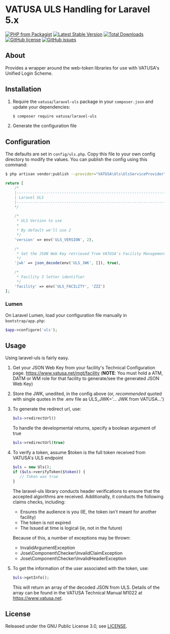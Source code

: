 # VATUSA ULS Handling for Laravel 5.x

[![PHP from Packagist](https://img.shields.io/packagist/php-v/vatusa/laravel-uls.svg?style=flat-square)]()
[![Latest Stable Version](https://poser.pugx.org/vatusa/laravel-uls/v/stable?format=flat-square)](https://packagist.org/packages/vatusa/laravel-uls)
[![Total Downloads](https://poser.pugx.org/vatusa/laravel-uls/downloads?format=flat-square)](https://packagist.org/packages/vatusa/laravel-uls)
[![GitHub license](https://img.shields.io/github/license/vatusa/laravel-uls.svg?style=flat-square)](https://github.com/VATUSA/laravel-uls/blob/master/LICENSE)
[![GitHub issues](https://img.shields.io/github/issues/vatusa/laravel-uls.svg?style=flat-square)](https://github.com/vatusa/laravel-uls/issues)

## About

Provides a wrapper around the web-token libraries for use with VATUSA's Unified Login Scheme.

## Installation

1. Require the `vatusa/laravel-uls` package in your `composer.json` and update your dependencies:
    ```sh
    $ composer require vatusa/laravel-uls
    ```
2. Generate the configuration file
    

## Configuration

The defaults are set in `config/uls.php`. Copy this file to your own config directory to modify the values. You can publish the config using this command:
```sh
$ php artisan vendor:publish --provider="VATUSA\Uls\UlsServiceProvider"
```
    
```php
return [
    /*
    |--------------------------------------------------------------------------
    | Laravel ULS
    |--------------------------------------------------------------------------
    */

    /*
     * ULS Version to use
     *
     * By default we'll use 2
     */
    'version' => env('ULS_VERSION', 2),

    /*
     * Set the JSON Web Key retrieved from VATUSA's Facility Management
     */
    'jwk' => json_decode(env('ULS_JWK', []), true),

    /*
     * Facility 3 letter identifier
     */
    'facility' => env('ULS_FACILITY', 'ZZZ')
];
```

### Lumen

On Laravel Lumen, load your configuration file manually in `bootstrap/app.php`:
```php
$app->configure('uls');
```

## Usage

Using laravel-uls is fairly easy.

1. Get your JSON Web Key from your facility's Technical Configuration page.  https://www.vatusa.net/mgt/facility (**NOTE**: You must hold a ATM, DATM or WM role for that facility to generate/see the generated JSON Web Key)
2. Store the JWK, unedited, in the config above (or, *recommended* quoted with single quotes in the .env file as ULS_JWK='... JWK from VATUSA...')
3. To generate the redirect url, use:
    ```php
    $uls->redirectUrl()
    ```
    To handle the developmental returns, specify a boolean argument of true
    ```php
    $uls->redirectUrl(true)
    ```
4. To verify a token, assume $token is the full token received from VATUSA's ULS endpoint
    ```php
    $uls = new Uls();
    if ($uls->verifyToken($token)) {
       // Token was true
    }
    ```
    
    The laravel-uls library conducts header verifications to ensure that the accepted algorithms
    are received.  Additionally, it conducts the following claims checks, including:
    * Ensures the audience is you (IE, the token isn't meant for another facility)
    * The token is not expired
    * The Issued at time is logical (ie, not in the future)
    
    Because of this, a number of exceptions may be thrown:
    * InvalidArgumentException
    * Jose\Component\Checker\InvalidClaimException
    * Jose\Component\Checker\InvalidHeaderException
    
5. To get the information of the user associated with the token, use:
    ```php
    $uls->getInfo();
    ```
    This will return an array of the decoded JSON from ULS.  Details of the array can be found in
    the VATUSA Technical Manual M1022 at https://www.vatusa.net.
    
## License

Released under the GNU Public License 3.0, see [LICENSE](LICENSE).
